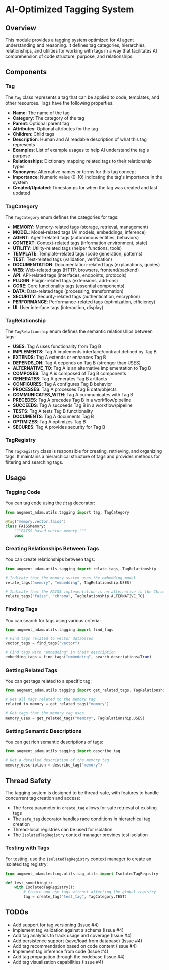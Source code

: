 # AI-Optimized Tagging System

## Overview

This module provides a tagging system optimized for AI agent understanding and reasoning. It defines tag categories, hierarchies, relationships, and utilities for working with tags in a way that facilitates AI comprehension of code structure, purpose, and relationships.

## Components

### Tag

The `Tag` class represents a tag that can be applied to code, templates, and other resources. Tags have the following properties:

- **Name**: The name of the tag
- **Category**: The category of the tag
- **Parent**: Optional parent tag
- **Attributes**: Optional attributes for the tag
- **Children**: Child tags
- **Description**: Human and AI readable description of what this tag represents
- **Examples**: List of example usages to help AI understand the tag's purpose
- **Relationships**: Dictionary mapping related tags to their relationship types
- **Synonyms**: Alternative names or terms for this tag concept
- **Importance**: Numeric value (0-10) indicating the tag's importance in the system
- **Created/Updated**: Timestamps for when the tag was created and last updated

### TagCategory

The `TagCategory` enum defines the categories for tags:

- **MEMORY**: Memory-related tags (storage, retrieval, management)
- **MODEL**: Model-related tags (AI models, embeddings, inference)
- **AGENT**: Agent-related tags (autonomous entities, behaviors)
- **CONTEXT**: Context-related tags (information environment, state)
- **UTILITY**: Utility-related tags (helper functions, tools)
- **TEMPLATE**: Template-related tags (code generation, patterns)
- **TEST**: Test-related tags (validation, verification)
- **DOCUMENTATION**: Documentation-related tags (explanations, guides)
- **WEB**: Web-related tags (HTTP, browsers, frontend/backend)
- **API**: API-related tags (interfaces, endpoints, protocols)
- **PLUGIN**: Plugin-related tags (extensions, add-ons)
- **CORE**: Core functionality tags (essential components)
- **DATA**: Data-related tags (processing, transformation)
- **SECURITY**: Security-related tags (authentication, encryption)
- **PERFORMANCE**: Performance-related tags (optimization, efficiency)
- **UI**: User interface tags (interaction, display)

### TagRelationship

The `TagRelationship` enum defines the semantic relationships between tags:

- **USES**: Tag A uses functionality from Tag B
- **IMPLEMENTS**: Tag A implements interface/contract defined by Tag B
- **EXTENDS**: Tag A extends or enhances Tag B
- **DEPENDS_ON**: Tag A depends on Tag B (stronger than USES)
- **ALTERNATIVE_TO**: Tag A is an alternative implementation to Tag B
- **COMPOSES**: Tag A is composed of Tag B components
- **GENERATES**: Tag A generates Tag B artifacts
- **CONFIGURES**: Tag A configures Tag B behavior
- **PROCESSES**: Tag A processes Tag B data/objects
- **COMMUNICATES_WITH**: Tag A communicates with Tag B
- **PRECEDES**: Tag A precedes Tag B in a workflow/pipeline
- **SUCCEEDS**: Tag A succeeds Tag B in a workflow/pipeline
- **TESTS**: Tag A tests Tag B functionality
- **DOCUMENTS**: Tag A documents Tag B
- **OPTIMIZES**: Tag A optimizes Tag B
- **SECURES**: Tag A provides security for Tag B

### TagRegistry

The `TagRegistry` class is responsible for creating, retrieving, and organizing tags. It maintains a hierarchical structure of tags and provides methods for filtering and searching tags.

## Usage

### Tagging Code

You can tag code using the `@tag` decorator:

```python
from augment_adam.utils.tagging import tag, TagCategory

@tag("memory.vector.faiss")
class FAISSMemory:
    """FAISS-based vector memory."""
    pass
```

### Creating Relationships Between Tags

You can create relationships between tags:

```python
from augment_adam.utils.tagging import relate_tags, TagRelationship

# Indicate that the memory system uses the embedding model
relate_tags("memory", "embedding", TagRelationship.USES)

# Indicate that the FAISS implementation is an alternative to the Chroma implementation
relate_tags("faiss", "chroma", TagRelationship.ALTERNATIVE_TO)
```

### Finding Tags

You can search for tags using various criteria:

```python
from augment_adam.utils.tagging import find_tags

# Find tags related to vector databases
vector_tags = find_tags("vector")

# Find tags with "embedding" in their description
embedding_tags = find_tags("embedding", search_descriptions=True)
```

### Getting Related Tags

You can get tags related to a specific tag:

```python
from augment_adam.utils.tagging import get_related_tags, TagRelationship

# Get all tags related to the memory tag
related_to_memory = get_related_tags("memory")

# Get tags that the memory tag uses
memory_uses = get_related_tags("memory", TagRelationship.USES)
```

### Getting Semantic Descriptions

You can get rich semantic descriptions of tags:

```python
from augment_adam.utils.tagging import describe_tag

# Get a detailed description of the memory tag
memory_description = describe_tag("memory")
```

## Thread Safety

The tagging system is designed to be thread-safe, with features to handle concurrent tag creation and access:

- The `force` parameter in `create_tag` allows for safe retrieval of existing tags
- The `safe_tag` decorator handles race conditions in hierarchical tag creation
- Thread-local registries can be used for isolation
- The `IsolatedTagRegistry` context manager provides test isolation

### Testing with Tags

For testing, use the `IsolatedTagRegistry` context manager to create an isolated tag registry:

```python
from augment_adam.testing.utils.tag_utils import IsolatedTagRegistry

def test_something():
    with IsolatedTagRegistry():
        # Create and use tags without affecting the global registry
        tag = create_tag("test_tag", TagCategory.TEST)
```

## TODOs

- Add support for tag versioning (Issue #4)
- Implement tag validation against a schema (Issue #4)
- Add tag analytics to track usage and coverage (Issue #4)
- Add persistence support (save/load from database) (Issue #4)
- Add tag recommendation based on code content (Issue #4)
- Implement tag inference from code (Issue #4)
- Add tag propagation through the codebase (Issue #4)
- Add tag visualization capabilities (Issue #4)
